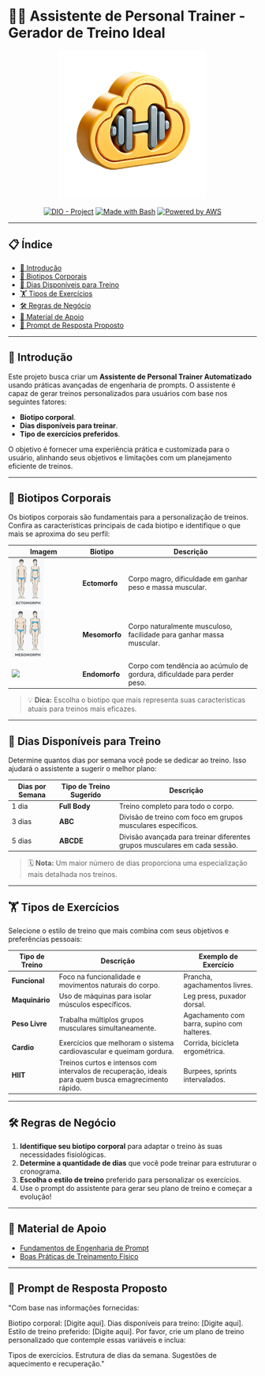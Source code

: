 # 🏋️‍♂️ Assistente de Personal Trainer - Gerador de Treino Ideal

<p align="center">
    <img width="300px" src=".github/assets/logo_2.png">
</p>

<p align="center">
<a href="https://dio.me/"><img src="https://img.shields.io/badge/DIO-Project-FED564?logo=youtube" alt="DIO - Project"></a>
<a href="https://www.gnu.org/software/bash/" title="Go to Bash homepage"><img src="https://img.shields.io/badge/Prompt-Project-FED564?logo=gnu-bash&amp;logoColor=white" alt="Made with Bash"></a>
<a href="https://aws.amazon.com/" title="Powered by AWS">
  <img src="https://img.shields.io/badge/Powered%20by-AWS-FED564?logo=icloud&logoColor=white" alt="Powered by AWS">
</a>
</p>

---

## 📋 Índice

- [📝 Introdução](#-introdução)
- [💪 Biotipos Corporais](#-biotipos-corporais)
- [📅 Dias Disponíveis para Treino](#-dias-disponíveis-para-treino)
- [🏋️ Tipos de Exercícios](#️-tipos-de-exercícios)
- [🛠️ Regras de Negócio](#️-regras-de-negócio)
- [📖 Material de Apoio](#-material-de-apoio)
- [🎯 Prompt de Resposta Proposto](#-prompt-de-resposta-proposto)

---

## 📝 Introdução

Este projeto busca criar um **Assistente de Personal Trainer Automatizado** usando práticas avançadas de engenharia de prompts. O assistente é capaz de gerar treinos personalizados para usuários com base nos seguintes fatores:

- **Biotipo corporal**.
- **Dias disponíveis para treinar**.
- **Tipo de exercícios preferidos**.

O objetivo é fornecer uma experiência prática e customizada para o usuário, alinhando seus objetivos e limitações com um planejamento eficiente de treinos.

---

## 💪 Biotipos Corporais

Os biotipos corporais são fundamentais para a personalização de treinos. Confira as características principais de cada biotipo e identifique o que mais se aproxima do seu perfil:

| **Imagem**                                                    | **Biotipo**   | **Descrição**                                                                 |
|---------------------------------------------------------------|---------------|-------------------------------------------------------------------------------|
| <img src=".github/assets/ectomorph.jpg" width="50%">          | **Ectomorfo** | Corpo magro, dificuldade em ganhar peso e massa muscular.                    |
| <img src=".github/assets/mesomorph.jpg" width="50%">          | **Mesomorfo** | Corpo naturalmente musculoso, facilidade para ganhar massa muscular.         |
| <img src=".github/assets/endomorph.jpg" width="50%">          | **Endomorfo** | Corpo com tendência ao acúmulo de gordura, dificuldade para perder peso.     |

> 💡 **Dica:** Escolha o biotipo que mais representa suas características atuais para treinos mais eficazes.

---

## 📅 Dias Disponíveis para Treino

Determine quantos dias por semana você pode se dedicar ao treino. Isso ajudará o assistente a sugerir o melhor plano:

| **Dias por Semana** | **Tipo de Treino Sugerido**   | **Descrição**                                                               |
|---------------------|-----------------------------|-----------------------------------------------------------------------------|
| 1 dia              | **Full Body**               | Treino completo para todo o corpo.                                          |
| 3 dias             | **ABC**                     | Divisão de treino com foco em grupos musculares específicos.                |
| 5 dias             | **ABCDE**                   | Divisão avançada para treinar diferentes grupos musculares em cada sessão.  |

> 🗓️ **Nota:** Um maior número de dias proporciona uma especialização mais detalhada nos treinos.

---

## 🏋️ Tipos de Exercícios

Selecione o estilo de treino que mais combina com seus objetivos e preferências pessoais:

| **Tipo de Treino** | **Descrição**                                                                                     | **Exemplo de Exercício**                                                                 |
|--------------------|-------------------------------------------------------------------------------------------------|----------------------------------------------------------------------------------------|
| **Funcional**      | Foco na funcionalidade e movimentos naturais do corpo.                                           | Prancha, agachamentos livres.                                                         |
| **Maquinário**     | Uso de máquinas para isolar músculos específicos.                                                | Leg press, puxador dorsal.                                                            |
| **Peso Livre**     | Trabalha múltiplos grupos musculares simultaneamente.                                            | Agachamento com barra, supino com halteres.                                           |
| **Cardio**         | Exercícios que melhoram o sistema cardiovascular e queimam gordura.                              | Corrida, bicicleta ergométrica.                                                       |
| **HIIT**           | Treinos curtos e intensos com intervalos de recuperação, ideais para quem busca emagrecimento rápido. | Burpees, sprints intervalados.                                                        |

---

## 🛠️ Regras de Negócio

1. **Identifique seu biotipo corporal** para adaptar o treino às suas necessidades fisiológicas.
2. **Determine a quantidade de dias** que você pode treinar para estruturar o cronograma.
3. **Escolha o estilo de treino** preferido para personalizar os exercícios.
4. Use o prompt do assistente para gerar seu plano de treino e começar a evolução!

---

## 📖 Material de Apoio

- [Fundamentos de Engenharia de Prompt](https://elidianaandrade.gitbook.io/fundamentos-de-engenharia-de-prompts-com-claude-3)
- [Boas Práticas de Treinamento Físico](https://www.academias.org/treinamentos)

---

## 🎯 Prompt de Resposta Proposto

"Com base nas informações fornecidas:

Biotipo corporal: [Digite aqui].
Dias disponíveis para treino: [Digite aqui].
Estilo de treino preferido: [Digite aqui].
Por favor, crie um plano de treino personalizado que contemple essas variáveis e inclua:

Tipos de exercícios.
Estrutura de dias da semana.
Sugestões de aquecimento e recuperação."


